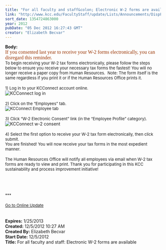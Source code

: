 ```yaml
---
title: "For all faculty and staff&colon; Electronic W-2 forms are available"
link: "http://www.kcc.edu/FacultyStaff/update/Lists/Announcements/DispForm.aspx?ID=922"
sort_date: 1354724863000
year: 2012
pubDate: "05 Dec 2012 16:27:43 GMT"
creator: "Elizabeth Becvar"
---
```


<div><b>Body:</b> <div class="ExternalClass0E472252432B455B9E672607B275B226">
<div><font size="2">
<p style="margin:0in 0in 0pt" class="MsoNormal"><span style="color:black"><font size="3"><font face="Calibri"><font color="#993300">If you consented last year to receive your W-2 forms electronically, you can disregard this reminder.</font></font></font></span></p>
<p style="margin:0in 0in 0pt" class="MsoNormal"><span style="color:black"></span></font><font size="2"></font></p></div>
<div><font size="2">To begin receiving your W-2 tax forms electronically, please follow the steps below to ensure you receive your necessary tax forms the fastest! You will no longer receive a paper copy from Human Resources.  Note: The form itself is the same regardless if you print it or if the Human Resources Office prints it.</font></div>
<div><font size="2"></font> </div>
<div><font size="2">1) Log in to your KCConnect account online.</font></div>
<div><img alt="KCConnect log in" src="/FacultyStaff/update/PublishingImages/KCConnect_log_in_update.JPG" /><br /><font size="2"></font></div>
<div><font size="2"></font> </div>
<div><font size="2">2) Click on the “Employees” tab.</font></div>
<div><font size="2"><img alt="KCConnect Employee tab" src="/FacultyStaff/update/PublishingImages/KCConnect_employee_tab_update.JPG" /> </font></div>
<div><font size="2"></font> </div>
<div><font size="2">3) Click “W-2 Electronic Consent” link (in the “Employee Profile” category).</font></div>
<div><img alt="KCConnect w-2 consent" src="/FacultyStaff/update/PublishingImages/KCConnect_W-2_%20consent_update.JPG" /></div>
<div><font size="2"></font> </div>
<div><font size="2">4) Select the first option to receive your W-2 tax form electronically, then click submit.  <br /></font></div>
<div><font size="2">You are finished! You will now receive your tax forms in the most expedient manner.</font></div>
<div><font size="2"></font> </div>
<div><font size="2">The Human Resources Office will notify all employees via email when W-2 tax forms are ready to view and print. Thank you for participating in this KCC sustainability and process improvement initiative!</font></div>
<div><font size="2"></font> </div>
<div><font size="2"></font> </div>
<div><font size="2"></font> </div>
<div><font size="2"></font> </div>
<div><font size="2">***</font></div>
<div><font size="2"></font> </div>
<div><font size="2"><a href="/FacultyStaff/update/Pages/dailyupdate.aspx">Go to Online Update</a></font><font size="2"></font></div>
<div> </div>
<div><font size="2"></font> </div></div></div>
<div><b>Expires:</b> 1/25/2013</div>
<div><b>Created:</b> 12/5/2012 10:27 AM</div>
<div><b>Created By:</b> Elizabeth Becvar</div>
<div><b>Start Date:</b> 12/5/2012</div>
<div><b>Title:</b> For all faculty and staff: Electronic W-2 forms are available</div>
